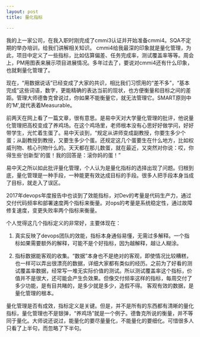 ```yaml
---
layout: post
title: 量化指标

---
```

我的上一家公司，在我入职时刚完成了cmmi3认证并开始准备cmmi4。SQA不定期的举办培训，给我们讲解相关知识。 cmmi4给我最深的印象就是量化管理，为此，项目中定义了一些指标，比如估算偏差、任务完成率，测试覆盖率等等。周会上，PM用图表来展示项目进展情况。多年过去了，要说对cmmi4还有什么印象，也就剩量化管理了。

现在，“用数据说话”已经变成了大家的共识，相比我们习惯用的“差不多”，“基本完成”这些词语，数字，更能精确的表达当前的现状，也方便衡量和目标之间的差距。管理大师德鲁克曾说过，你如果不能衡量它，就无法管理它。SMART原则中的‘M',就代表着Measurable。

前两天在网上看了一篇文章，很有意思。是易中天对大学量化管理的批评，他说量化管理把高校变成了养鸡场。在这个鸡场里，老师根本没有心思好好做学问，好好带学生，光忙着生蛋了。易中天谈到，“规定从讲师变成副教授，你要生多少个蛋；从副教授到教授，又要生多少个蛋。还规定这几个蛋要生在什么地方，比如权威刊物、核心刊物什么的。天天都在那儿数蛋，就在最近，又突然对你说：哎，你得生些‘创新型’的蛋！我的回答是：滚你妈的蛋！”
 
易中天之所以如此批评量化管理，个人认为是量化指标的选择出现了问题。归根到底，量化管理是一种手段，一种能更有效达成目标的手段。很多人把手段本身当成了目标，就走入了误区。

2017年devops年度报告中也谈到了效能指标，对Dev的考量是代码生产力，通过交付代码频率和部署速度两个指标来衡量。对ops的考量是系统稳定性，通过故障修复速度，变更失败率两个指标来衡量。

个人觉得这几个指标定义的非常好，主要体现在：
1. 真实反映了devops团队的效能，指标本身通俗易懂，无需过多解释。一个指标如果需要额外的解释，可能不是个好指标，因为越解释，越让人糊涂。

2. 指标数据能客观的收集。“数据”本身也不是绝对的客观，即使情况比较糟糕，也一样可以弄出很漂亮的数据，详细大家都有类似的经历。之前为了好看的测试覆盖率数据，经常写一堆无实际价值的测试。所以测试覆盖率这个指标，价值并不是很大，还可能会产生负效果。但像交付频率这样的指标，每周交付了多少功能，是有目共睹的，是多少就是多少，造假不得。 客观有效的数据，是量化管理的根本。

量化管理是否有成效，指标定义是关键。但是，并不是所有的东西都有清晰的量化指标，量化管理也不是银弹，“养鸡场”就是一个例子。德鲁克所说的衡量，并不等同于量化。大师说还说过，能量化的要尽量量化，不能量化的要细化。可惜很多人只看了上半句，而忽略了下半句。


